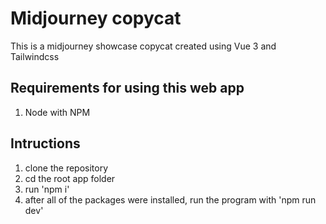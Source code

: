 # Midjourney copycat

This is a midjourney showcase copycat created using Vue 3 and Tailwindcss

## Requirements for using this web app
1) Node with NPM

## Intructions
1) clone the repository
2) cd the root app folder
3) run 'npm i'
4) after all of the packages were installed, run the program with 'npm run dev'
